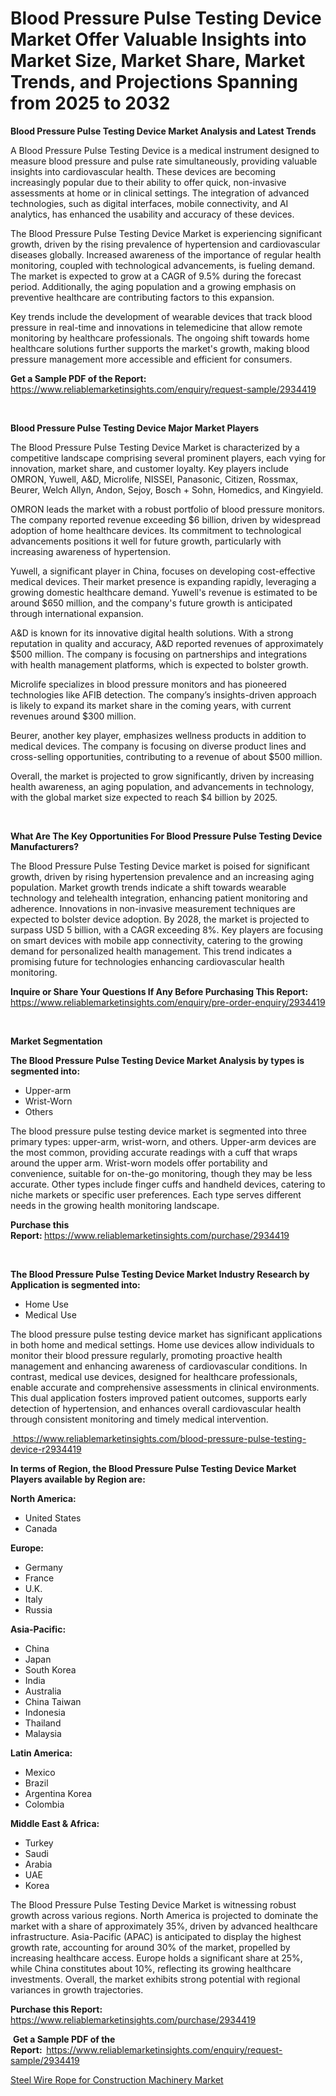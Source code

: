 <p><h1>Blood Pressure Pulse Testing Device Market Offer Valuable Insights into Market Size, Market Share, Market Trends, and Projections Spanning from 2025 to 2032</h1></p><p><strong>Blood Pressure Pulse Testing Device Market Analysis and Latest Trends</strong></p>
<p><p>A Blood Pressure Pulse Testing Device is a medical instrument designed to measure blood pressure and pulse rate simultaneously, providing valuable insights into cardiovascular health. These devices are becoming increasingly popular due to their ability to offer quick, non-invasive assessments at home or in clinical settings. The integration of advanced technologies, such as digital interfaces, mobile connectivity, and AI analytics, has enhanced the usability and accuracy of these devices.</p><p>The Blood Pressure Pulse Testing Device Market is experiencing significant growth, driven by the rising prevalence of hypertension and cardiovascular diseases globally. Increased awareness of the importance of regular health monitoring, coupled with technological advancements, is fueling demand. The market is expected to grow at a CAGR of 9.5% during the forecast period. Additionally, the aging population and a growing emphasis on preventive healthcare are contributing factors to this expansion.</p><p>Key trends include the development of wearable devices that track blood pressure in real-time and innovations in telemedicine that allow remote monitoring by healthcare professionals. The ongoing shift towards home healthcare solutions further supports the market's growth, making blood pressure management more accessible and efficient for consumers.</p></p>
<p><strong>Get a Sample PDF of the Report:&nbsp;</strong> <a href="https://www.reliablemarketinsights.com/enquiry/request-sample/2934419?utm_campaign=2892&utm_medium=2&utm_source=Github&utm_content=ia&utm_term=13032025&utm_id=blood-pressure-pulse-testing-device">https://www.reliablemarketinsights.com/enquiry/request-sample/2934419</a></p>
<p>&nbsp;</p>
<p><strong>Blood Pressure Pulse Testing Device Major Market Players</strong></p>
<p><p>The Blood Pressure Pulse Testing Device Market is characterized by a competitive landscape comprising several prominent players, each vying for innovation, market share, and customer loyalty. Key players include OMRON, Yuwell, A&D, Microlife, NISSEI, Panasonic, Citizen, Rossmax, Beurer, Welch Allyn, Andon, Sejoy, Bosch + Sohn, Homedics, and Kingyield.</p><p>OMRON leads the market with a robust portfolio of blood pressure monitors. The company reported revenue exceeding $6 billion, driven by widespread adoption of home healthcare devices. Its commitment to technological advancements positions it well for future growth, particularly with increasing awareness of hypertension.</p><p>Yuwell, a significant player in China, focuses on developing cost-effective medical devices. Their market presence is expanding rapidly, leveraging a growing domestic healthcare demand. Yuwell's revenue is estimated to be around $650 million, and the company's future growth is anticipated through international expansion.</p><p>A&D is known for its innovative digital health solutions. With a strong reputation in quality and accuracy, A&D reported revenues of approximately $500 million. The company is focusing on partnerships and integrations with health management platforms, which is expected to bolster growth.</p><p>Microlife specializes in blood pressure monitors and has pioneered technologies like AFIB detection. The company’s insights-driven approach is likely to expand its market share in the coming years, with current revenues around $300 million.</p><p>Beurer, another key player, emphasizes wellness products in addition to medical devices. The company is focusing on diverse product lines and cross-selling opportunities, contributing to a revenue of about $500 million.</p><p>Overall, the market is projected to grow significantly, driven by increasing health awareness, an aging population, and advancements in technology, with the global market size expected to reach $4 billion by 2025.</p></p>
<p>&nbsp;</p>
<p><strong>What Are The Key Opportunities For Blood Pressure Pulse Testing Device Manufacturers?</strong></p>
<p><p>The Blood Pressure Pulse Testing Device market is poised for significant growth, driven by rising hypertension prevalence and an increasing aging population. Market growth trends indicate a shift towards wearable technology and telehealth integration, enhancing patient monitoring and adherence. Innovations in non-invasive measurement techniques are expected to bolster device adoption. By 2028, the market is projected to surpass USD 5 billion, with a CAGR exceeding 8%. Key players are focusing on smart devices with mobile app connectivity, catering to the growing demand for personalized health management. This trend indicates a promising future for technologies enhancing cardiovascular health monitoring.</p></p>
<p><strong>Inquire or Share Your Questions If Any Before Purchasing This Report:</strong> <a href="https://www.reliablemarketinsights.com/enquiry/pre-order-enquiry/2934419?utm_campaign=2892&utm_medium=2&utm_source=Github&utm_content=ia&utm_term=13032025&utm_id=blood-pressure-pulse-testing-device">https://www.reliablemarketinsights.com/enquiry/pre-order-enquiry/2934419</a></p>
<p>&nbsp;</p>
<p><strong>Market Segmentation</strong></p>
<p><strong>The Blood Pressure Pulse Testing Device Market Analysis by types is segmented into:</strong></p>
<p><ul><li>Upper-arm</li><li>Wrist-Worn</li><li>Others</li></ul></p>
<p><p>The blood pressure pulse testing device market is segmented into three primary types: upper-arm, wrist-worn, and others. Upper-arm devices are the most common, providing accurate readings with a cuff that wraps around the upper arm. Wrist-worn models offer portability and convenience, suitable for on-the-go monitoring, though they may be less accurate. Other types include finger cuffs and handheld devices, catering to niche markets or specific user preferences. Each type serves different needs in the growing health monitoring landscape.</p></p>
<p><strong>Purchase this Report:&nbsp;</strong><a href="https://www.reliablemarketinsights.com/purchase/2934419?utm_campaign=2892&utm_medium=2&utm_source=Github&utm_content=ia&utm_term=13032025&utm_id=blood-pressure-pulse-testing-device">https://www.reliablemarketinsights.com/purchase/2934419</a></p>
<p>&nbsp;</p>
<p><strong>The Blood Pressure Pulse Testing Device Market Industry Research by Application is segmented into:</strong></p>
<p><ul><li>Home Use</li><li>Medical Use</li></ul></p>
<p><p>The blood pressure pulse testing device market has significant applications in both home and medical settings. Home use devices allow individuals to monitor their blood pressure regularly, promoting proactive health management and enhancing awareness of cardiovascular conditions. In contrast, medical use devices, designed for healthcare professionals, enable accurate and comprehensive assessments in clinical environments. This dual application fosters improved patient outcomes, supports early detection of hypertension, and enhances overall cardiovascular health through consistent monitoring and timely medical intervention.</p></p>
<p><a href="https://www.reliablemarketinsights.com/blood-pressure-pulse-testing-device-r2934419?utm_campaign=2892&utm_medium=2&utm_source=Github&utm_content=ia&utm_term=13032025&utm_id=blood-pressure-pulse-testing-device">&nbsp;https://www.reliablemarketinsights.com/blood-pressure-pulse-testing-device-r2934419</a></p>
<p><strong>In terms of Region, the Blood Pressure Pulse Testing Device Market Players available by Region are:</strong></p>
<p>
    <p> <strong> North America: </strong>
        <ul>
            <li>United States</li>
            <li>Canada</li>
        </ul>
        </p> 
    <p> <strong> Europe: </strong>
        <ul>
            <li>Germany</li>
            <li>France</li>
            <li>U.K.</li>
            <li>Italy</li>
            <li>Russia</li>
        </ul>
        </p> 
    <p> <strong> Asia-Pacific: </strong>
        <ul>
            <li>China</li>
            <li>Japan</li>
            <li>South Korea</li>
            <li>India</li>
            <li>Australia</li>
            <li>China Taiwan</li>
            <li>Indonesia</li>
            <li>Thailand</li>
            <li>Malaysia</li>
        </ul>
        </p> 
    <p> <strong> Latin America: </strong>
        <ul>
            <li>Mexico</li>
            <li>Brazil</li>
            <li>Argentina Korea</li>
            <li>Colombia</li>
        </ul>
        </p> 
    <p> <strong> Middle East & Africa: </strong>
        <ul>
            <li>Turkey</li>
            <li>Saudi</li>
            <li>Arabia</li>
            <li>UAE</li>
            <li>Korea</li>
        </ul>
    </p>
    </p>
<p><p>The Blood Pressure Pulse Testing Device Market is witnessing robust growth across various regions. North America is projected to dominate the market with a share of approximately 35%, driven by advanced healthcare infrastructure. Asia-Pacific (APAC) is anticipated to display the highest growth rate, accounting for around 30% of the market, propelled by increasing healthcare access. Europe holds a significant share at 25%, while China constitutes about 10%, reflecting its growing healthcare investments. Overall, the market exhibits strong potential with regional variances in growth trajectories.</p></p>
<p><strong>Purchase this Report: </strong><a href="https://www.reliablemarketinsights.com/purchase/2934419?utm_campaign=2892&utm_medium=2&utm_source=Github&utm_content=ia&utm_term=13032025&utm_id=blood-pressure-pulse-testing-device">https://www.reliablemarketinsights.com/purchase/2934419</a></p>
<p>&nbsp;<strong>Get a Sample PDF of the Report:&nbsp;&nbsp;</strong><a href="https://www.reliablemarketinsights.com/enquiry/request-sample/2934419?utm_campaign=2892&utm_medium=2&utm_source=Github&utm_content=ia&utm_term=13032025&utm_id=blood-pressure-pulse-testing-device">https://www.reliablemarketinsights.com/enquiry/request-sample/2934419</a></p>
<p><strong></strong></p>
<p><p><a href="https://github.com/donnettaletizia/Market-Research-Report-List-1/blob/main/steel-wire-rope-for-construction-machinery-market.md?utm_campaign=2892&utm_medium=2&utm_source=Github&utm_content=ia&utm_term=13032025&utm_id=blood-pressure-pulse-testing-device">Steel Wire Rope for Construction Machinery Market</a></p></p>
